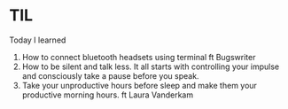 # TIL

Today I learned

1. How to connect bluetooth headsets using terminal ft Bugswriter
2. How to be silent and talk less. It all starts with controlling your impulse and consciously take a pause before you speak.
3. Take your unproductive hours before sleep and make them your productive morning hours. ft Laura Vanderkam